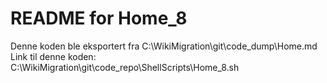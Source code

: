 # README for Home_8
Denne koden ble eksportert fra C:\WikiMigration\git\code_dump\Home.md
Link til denne koden: C:\WikiMigration\git\code_repo\ShellScripts\Home_8.sh
